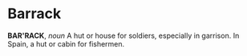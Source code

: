 # Barrack

**BAR'RACK**, _noun_ A hut or house for soldiers, especially in garrison. In Spain, a hut or cabin for fishermen.